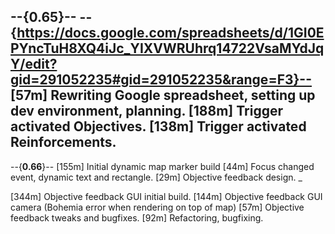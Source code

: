 --{**0.65**}--
--{https://docs.google.com/spreadsheets/d/1GI0EPYncTuH8XQ4iJc_YIXVWRUhrq14722VsaMYdJqY/edit?gid=291052235#gid=291052235&range=F3}--
[57m]  Rewriting Google spreadsheet, setting up dev environment, planning.
[188m] Trigger activated Objectives.
[138m] Trigger activated Reinforcements.
-------------------------------------------

--{**0.66**}--
[155m] Initial dynamic map marker build
[44m]  Focus changed event, dynamic text and rectangle.
[29m]  Objective feedback design.
_

[344m] Objective feedback GUI initial build.
[144m] Objective feedback GUI camera (Bohemia error when rendering on top of map)
[57m]  Objective feedback tweaks and bugfixes.
[92m]  Refactoring, bugfixing.